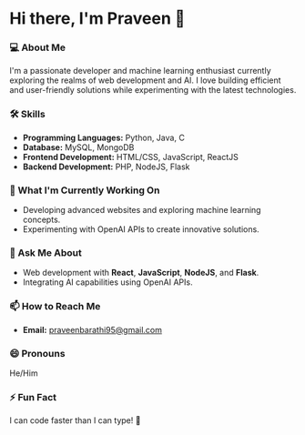 # Hi there, I'm Praveen 👋 

### 💻 About Me
I'm a passionate developer and machine learning enthusiast currently exploring the realms of web development and AI. I love building efficient and user-friendly solutions while experimenting with the latest technologies.

### 🛠️ Skills
- **Programming Languages:** Python, Java, C  
- **Database:** MySQL, MongoDB  
- **Frontend Development:** HTML/CSS, JavaScript, ReactJS  
- **Backend Development:** PHP, NodeJS, Flask  

### 🌱 What I'm Currently Working On
- Developing advanced websites and exploring machine learning concepts.  
- Experimenting with OpenAI APIs to create innovative solutions.

### 💬 Ask Me About
- Web development with **React**, **JavaScript**, **NodeJS**, and **Flask**.  
- Integrating AI capabilities using OpenAI APIs.  

### 📫 How to Reach Me
- **Email:** [praveenbarathi95@gmail.com](mailto:praveenbarathi95@gmail.com)

### 😄 Pronouns
He/Him

### ⚡ Fun Fact
I can code faster than I can type! 🎯  
